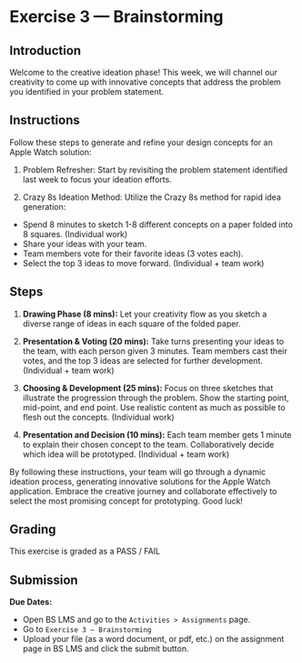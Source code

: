 # Exercise 3 — Brainstorming

## Introduction

Welcome to the creative ideation phase! This week, we will channel our creativity to come up with innovative concepts that address the problem you identified in your problem statement.

## Instructions

Follow these steps to generate and refine your design concepts for an Apple Watch solution:

1. Problem Refresher: Start by revisiting the problem statement identified last week to focus your ideation efforts.

2. Crazy 8s Ideation Method: Utilize the Crazy 8s method for rapid idea generation:

- Spend 8 minutes to sketch 1-8 different concepts on a paper folded into 8 squares. (Individual work)
- Share your ideas with your team.
- Team members vote for their favorite ideas (3 votes each).
- Select the top 3 ideas to move forward. (Individual + team work)

## Steps

1. **Drawing Phase (8 mins):** Let your creativity flow as you sketch a diverse range of ideas in each square of the folded paper.

2. **Presentation & Voting (20 mins):** Take turns presenting your ideas to the team, with each person given 3 minutes. Team members cast their votes, and the top 3 ideas are selected for further development. (Individual + team work)

3. **Choosing & Development (25 mins):** Focus on three sketches that illustrate the progression through the problem. Show the starting point, mid-point, and end point. Use realistic content as much as possible to flesh out the concepts. (Individual work)

4. **Presentation and Decision (10 mins):** Each team member gets 1 minute to explain their chosen concept to the team. Collaboratively decide which idea will be prototyped. (Individual + team work)

By following these instructions, your team will go through a dynamic ideation process, generating innovative solutions for the Apple Watch application. Embrace the creative journey and collaborate effectively to select the most promising concept for prototyping. Good luck!

## Grading

This exercise is graded as a PASS / FAIL

## Submission

**Due Dates:**

<Badge text="Both Sections: Thursday September 21st @12:00pm (noon)" />

- Open BS LMS and go to the `Activities > Assignments` page.
- Go to `Exercise 3 — Brainstorming`
- Upload your file (as a word document, or pdf, etc.) on the assignment page in BS LMS and click the submit button.
